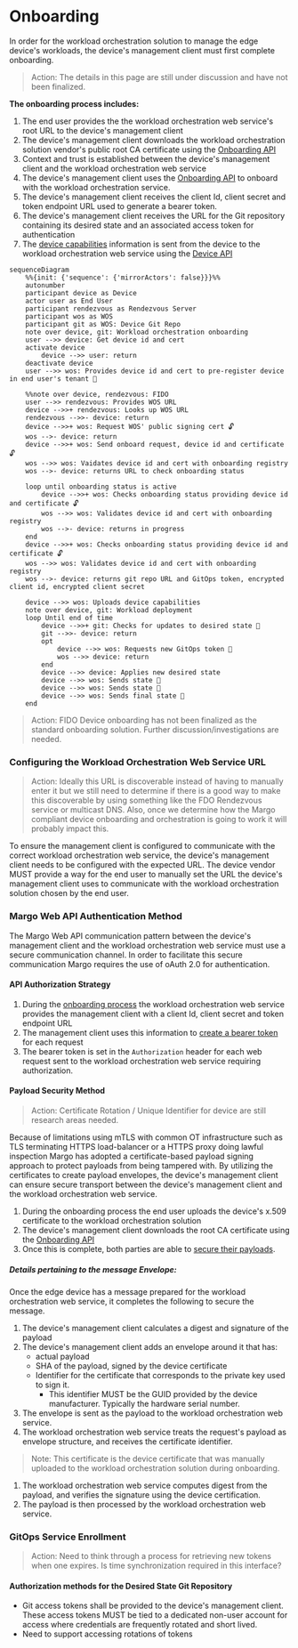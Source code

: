 # Onboarding
In order for the workload orchestration solution to manage the edge device's workloads, the device's management client must first complete onboarding.

> Action: The details in this page are still under discussion and have not been finalized.

**The onboarding process includes:**

1. The end user provides the the workload orchestration web service's root URL to the device's management client
1. The device's management client downloads the workload orchestration solution vendor's public root CA certificate using the [Onboarding API](../../margo-api-reference/workload-api/onboarding-api/rootca-download.md)
1. Context and trust is established between the device's management client and the workload orchestration web service
1. The device's management client uses the [Onboarding API](../../margo-api-reference/workload-api/onboarding-api/device-onboarding.md) to onboard with the workload orchestration service.
1. The device's management client receives the client Id, client secret and token endpoint URL used to generate a bearer token.
1. The device's management client receives the URL for the Git repository containing its desired state and an associated access token for authentication
1. The [device capabilities](./device-capability-reporting.md) information is sent from the device to the workload orchestration web service using the [Device API](../../margo-api-reference/workload-api/device-api/device-capabilities.md)

``` mermaid
sequenceDiagram
    %%{init: {'sequence': {'mirrorActors': false}}}%%
    autonumber
    participant device as Device
    actor user as End User
    participant rendezvous as Rendezvous Server
    participant wos as WOS
    participant git as WOS: Device Git Repo   
    note over device, git: Workload orchestration onboarding
    user -->> device: Get device id and cert
    activate device
        device -->> user: return
    deactivate device
    user -->> wos: Provides device id and cert to pre-register device in end user's tenant 🔐
     
    %%note over device, rendezvous: FIDO
    user -->> rendezvous: Provides WOS URL
    device -->>+ rendezvous: Looks up WOS URL
    rendezvous -->>- device: return
    device -->>+ wos: Request WOS' public signing cert 🔓
    wos -->- device: return
    device -->>+ wos: Send onboard request, device id and certificate 🔓
    wos -->> wos: Vaidates device id and cert with onboarding registry
    wos -->- device: returns URL to check onboarding status
    
    loop until onboarding status is active   
        device -->>+ wos: Checks onboarding status providing device id and certificate 🔓
        wos -->> wos: Validates device id and cert with onboarding registry
        wos -->- device: returns in progress
    end
    device -->>+ wos: Checks onboarding status providing device id and certificate 🔓
    wos -->> wos: Validates device id and cert with onboarding registry
    wos -->- device: returns git repo URL and GitOps token, encrypted client id, encrypted client secret
    
    device -->> wos: Uploads device capabilities
    note over device, git: Workload deployment
    loop Until end of time
        device -->>+ git: Checks for updates to desired state 🔐
        git -->>- device: return
        opt
            device -->> wos: Requests new GitOps token 🔐
            wos -->> device: return
        end
        device -->> device: Applies new desired state
        device -->> wos: Sends state 🔐
        device -->> wos: Sends state 🔐
        device -->> wos: Sends final state 🔐
    end    
```
> Action: FIDO Device onboarding has not been finalized as the standard onboarding solution. Further discussion/investigations are needed. 

### Configuring the Workload Orchestration Web Service URL

> Action: Ideally this URL is discoverable instead of having to manually enter it but we still need to determine if there is a good way to make this discoverable by using something like the FDO Rendezvous service or multicast DNS. Also, once we determine how the Margo compliant device onboarding and orchestration is going to work it will probably impact this.

To ensure the management client is configured to communicate with the correct workload orchestration web service, the device's management client needs to be configured with the expected URL. The device vendor MUST provide a way for the end user to manually set the URL the device's management client uses to communicate with the workload orchestration solution chosen by the end user.

### Margo Web API Authentication Method

The Margo Web API communication pattern between the device's management client and the workload orchestration web service must use a secure communication channel. In order to facilitate this secure communication Margo requires the use of oAuth 2.0 for authentication.

#### API Authorization Strategy

1. During the [onboarding process](../../margo-api-reference/workload-api/onboarding-api/device-onboarding.md) the workload orchestration web service provides the management client with a client Id, client secret and token endpoint URL
1. The management client uses this information to [create a bearer token ](../../margo-api-reference/margo-api-specification.md#authorization-header)for each request
1. The bearer token is set in the `Authorization` header for each web request sent to the workload orchestration web service requiring authorization.

#### Payload Security Method

> Action: Certificate Rotation / Unique Identifier for device are still research areas needed.

Because of limitations using mTLS with common OT infrastructure such as TLS terminating HTTPS load-balancer or a HTTPS proxy doing lawful inspection Margo has adopted a certificate-based payload signing approach to protect payloads from being tampered with. By utilizing the certificates to create payload envelopes, the device's management client can ensure secure transport between the device's management client and the workload orchestration web service.

1. During the onboarding process the end user uploads the device's x.509 certificate to the workload orchestration solution 
1. The device's management client downloads the root CA certificate using the [Onboarding API](../../margo-api-reference/workload-api/onboarding-api/rootca-download.md)
1. Once this is complete, both parties are able to [secure their payloads](../../margo-api-reference/margo-api-specification.md#signing-payloads). 

##### Details pertaining to the message Envelope:

Once the edge device has a message prepared for the workload orchestration web service, it completes the following to secure the message.

1. The device's management client calculates a digest and signature of the payload
1. The device's management client adds an envelope around it that has:
    - actual payload
    - SHA of the payload, signed by the device certificate
    - Identifier for the certificate that corresponds to the private key used to sign it. 
        - This identifier MUST be the GUID provided by the device manufacturer. Typically the hardware serial number. 
1. The envelope is sent as the payload to the workload orchestration web service. 
1. The workload orchestration web service treats the request's payload as envelope structure, and receives the certificate identifier.
> Note: This certificate is the device certificate that was manually uploaded to the workload orchestration solution during onboarding. 
1. The workload orchestration web service computes digest from the payload, and verifies the signature using the device certification.
1. The payload is then processed by the workload orchestration web service. 


### GitOps Service Enrollment

> Action: Need to think through a process for retrieving new tokens when one expires.
> Is time synchronization required in this interface?

#### Authorization methods for the Desired State Git Repository

- Git access tokens shall be provided to the device's management client. These access tokens MUST be tied to a dedicated non-user account for access where credentials are frequently rotated and short lived.
- Need to support accessing rotations of tokens

